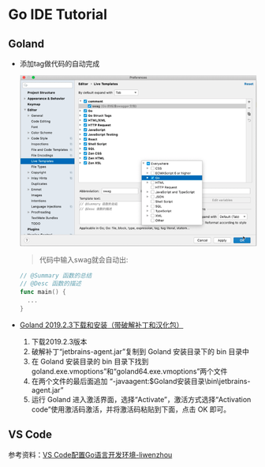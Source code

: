 # Go IDE Tutorial



## Goland

- 添加tag做代码的自动完成

  ![](./template-config.png)

  

  > 代码中输入swag就会自动出:

  ```go
  // @Summary 函数的总结
  // @Desc 函数的描述
  func main() {
    ...
  }
  ```

- [Goland 2019.2.3下载和安装（带破解补丁和汉化包）](http://c.biancheng.net/view/6124.html)
  1. 下载2019.2.3版本
  2. 破解补丁“jetbrains-agent.jar”复制到 Goland 安装目录下的 bin 目录中
  3. 在 Goland 安装目录的 bin 目录下找到goland.exe.vmoptions”和“goland64.exe.vmoptions”两个文件
  4. 在两个文件的最后面追加 “-javaagent:$Goland安装目录\bin\jetbrains-agent.jar”
  5. 运行 Goland 进入激活界面，选择“Activate”，激活方式选择“Activation code”使用激活码激活，并将激活码粘贴到下面，点击 OK 即可。



## VS Code 

参考资料：[VS Code配置Go语言开发环境-liwenzhou](https://www.liwenzhou.com/posts/Go/00_go_in_vscode/)

